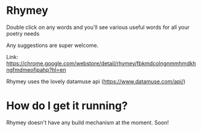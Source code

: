 # Rhymey

Double click on any words and you'll see various useful words for all your poetry needs

Any suggestions are super welcome.

Link: https://chrome.google.com/webstore/detail/rhymey/fbkmdcolngnmmhmdkhngfmdmeofipahp?hl=en

Rhymey uses the lovely datamuse api (https://www.datamuse.com/api/)

# How do I get it running?

Rhymey doesn't have any build mechanism at the moment. Soon!
